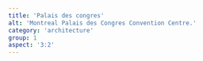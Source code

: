 ```yaml
---
title: 'Palais des congres'
alt: 'Montreal Palais des Congres Convention Centre.'
category: 'architecture'
group: 1
aspect: '3:2'
---
```

